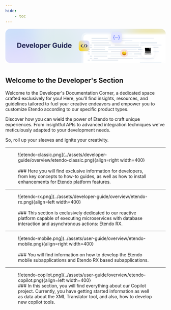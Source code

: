 ```yaml
---
hide: 
    - toc
---
```

![cover-developer-guide.png](../assets/developer-guide/overview/cover-developer-guide.png)
# 
## Welcome to the Developer's Section

Welcome to the Developer's Documentation Corner, a dedicated space crafted exclusively for you! Here, you'll find insights, resources, and guidelines tailored to fuel your creative endeavors and empower you to customize Etendo according to our specific product types.

Discover how you can wield the power of Etendo to craft unique experiences. From insightful APIs to advanced integration techniques we've meticulously adapted to your development needs.

So, roll up your sleeves and ignite your creativity.

---

<figure markdown>
![etendo-classic.png](../assets/developer-guide/overview/etendo-classic.png){align=right width=400}
<br><br>
### Here you will find exclusive information for developers, from key concepts to how-to guides, as well as how to install enhancements for Etendo platform features.
</figure>


---

<figure markdown>
![etendo-rx.png](../assets/developer-guide/overview/etendo-rx.png){align=left width=400}
<br><br>
### This section is exclusively dedicated to our reactive platform capable of executing microservices with database interaction and asynchronous actions: Etendo RX.                                          
</figure>

---

<figure markdown>
![etendo-mobile.png](../assets/user-guide/overview/etendo-mobile.png){align=right width=400}
<br><br>
### You will find information on how to develop the Etendo mobile subapplications and Etendo RX based subapplications.
</figure>


---

<figure markdown>
![etendo-copilot.png](../assets/user-guide/overview/etendo-copilot.png){align=left width=400}
<br>
### In this section, you will find everything about our Copilot project. Currently, you have getting started information as well as data about the XML Translator tool, and also, how to develop new copilot tools. 
</figure>
